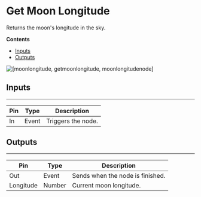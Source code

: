 # Get Moon Longitude<a name="get-moon-longitude-node"></a>

Returns the moon's longitude in the sky\.

**Contents**
+ [Inputs](#get-moon-longitude-node-input)
+ [Outputs](#get-moon-longitude-node-output)

![\[moonlongitude, getmoonlongitude, moonlongitudenode\]](http://docs.aws.amazon.com/lumberyard/latest/userguide/images/scriptcanvasnodes/script-canvas-get-moon-longitude-node.png)

## Inputs<a name="get-moon-longitude-node-input"></a>


****  

| Pin | Type | Description | 
| --- | --- | --- | 
| In | Event | Triggers the node\. | 

## Outputs<a name="get-moon-longitude-node-output"></a>


****  

| Pin | Type | Description | 
| --- | --- | --- | 
| Out | Event | Sends when the node is finished\. | 
| Longitude | Number | Current moon longitude\. | 